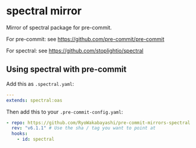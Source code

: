 # spectral mirror

Mirror of spectral package for pre-commit.

For pre-commit: see <https://github.com/pre-commit/pre-commit>

For spectral: see <https://github.com/stoplightio/spectral>

## Using spectral with pre-commit

Add this as `.spectral.yaml`:

```yml
---
extends: spectral:oas
```

Then add this to your `.pre-commit-config.yaml`:

```yml
- repo: https://github.com/RyoWakabayashi/pre-commit-mirrors-spectral
  rev: "v6.1.1" # Use the sha / tag you want to point at
  hooks:
    - id: spectral
```
